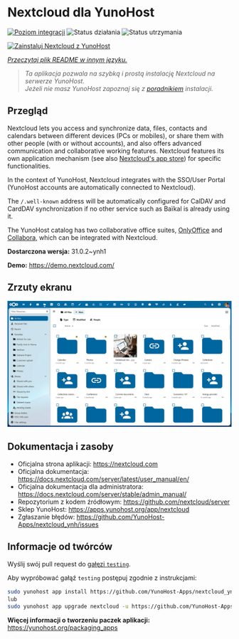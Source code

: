 <!--
To README zostało automatycznie wygenerowane przez <https://github.com/YunoHost/apps/tree/master/tools/readme_generator>
Nie powinno być ono edytowane ręcznie.
-->

# Nextcloud dla YunoHost

[![Poziom integracji](https://apps.yunohost.org/badge/integration/nextcloud)](https://ci-apps.yunohost.org/ci/apps/nextcloud/)
![Status działania](https://apps.yunohost.org/badge/state/nextcloud)
![Status utrzymania](https://apps.yunohost.org/badge/maintained/nextcloud)

[![Zainstaluj Nextcloud z YunoHost](https://install-app.yunohost.org/install-with-yunohost.svg)](https://install-app.yunohost.org/?app=nextcloud)

*[Przeczytaj plik README w innym języku.](./ALL_README.md)*

> *Ta aplikacja pozwala na szybką i prostą instalację Nextcloud na serwerze YunoHost.*  
> *Jeżeli nie masz YunoHost zapoznaj się z [poradnikiem](https://yunohost.org/install) instalacji.*

## Przegląd

Nextcloud lets you access and synchronize data, files, contacts and calendars between different devices (PCs or mobiles), or share them with other people (with or without accounts), and also offers advanced communication and collaborative working features. Nextcloud features its own application mechanism (see also [Nextcloud's app store](https://apps.nextcloud.com/)) for specific functionalities. 

In the context of YunoHost, Nextcloud integrates with the SSO/User Portal (YunoHost accounts are automatically connected to Nextcloud).

The `/.well-known` address will be automatically configured for CalDAV and CardDAV synchronization if no other service such as Baïkal is already using it.

The YunoHost catalog has two collaborative office suites, [OnlyOffice](https://github.com/YunoHost-Apps/onlyoffice_ynh) and [Collabora](https://github.com/YunoHost-Apps/collabora_ynh), which can be integrated with Nextcloud.

**Dostarczona wersja:** 31.0.2~ynh1

**Demo:** <https://demo.nextcloud.com/>

## Zrzuty ekranu

![Zrzut ekranu z Nextcloud](./doc/screenshots/screenshot.png)

## Dokumentacja i zasoby

- Oficjalna strona aplikacji: <https://nextcloud.com>
- Oficjalna dokumentacja: <https://docs.nextcloud.com/server/latest/user_manual/en/>
- Oficjalna dokumentacja dla administratora: <https://docs.nextcloud.com/server/stable/admin_manual/>
- Repozytorium z kodem źródłowym: <https://github.com/nextcloud/server>
- Sklep YunoHost: <https://apps.yunohost.org/app/nextcloud>
- Zgłaszanie błędów: <https://github.com/YunoHost-Apps/nextcloud_ynh/issues>

## Informacje od twórców

Wyślij swój pull request do [gałęzi `testing`](https://github.com/YunoHost-Apps/nextcloud_ynh/tree/testing).

Aby wypróbować gałąź `testing` postępuj zgodnie z instrukcjami:

```bash
sudo yunohost app install https://github.com/YunoHost-Apps/nextcloud_ynh/tree/testing --debug
lub
sudo yunohost app upgrade nextcloud -u https://github.com/YunoHost-Apps/nextcloud_ynh/tree/testing --debug
```

**Więcej informacji o tworzeniu paczek aplikacji:** <https://yunohost.org/packaging_apps>
